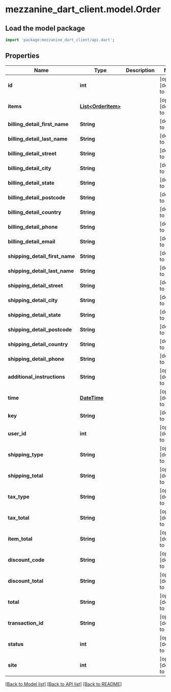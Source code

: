 # mezzanine_dart_client.model.Order

## Load the model package
```dart
import 'package:mezzanine_dart_client/api.dart';
```

## Properties
Name | Type | Description | Notes
------------ | ------------- | ------------- | -------------
**id** | **int** |  | [optional] [default to null]
**items** | [**List&lt;OrderItem&gt;**](OrderItem.md) |  | [optional] [default to []]
**billing_detail_first_name** | **String** |  | [default to null]
**billing_detail_last_name** | **String** |  | [default to null]
**billing_detail_street** | **String** |  | [default to null]
**billing_detail_city** | **String** |  | [default to null]
**billing_detail_state** | **String** |  | [default to null]
**billing_detail_postcode** | **String** |  | [default to null]
**billing_detail_country** | **String** |  | [default to null]
**billing_detail_phone** | **String** |  | [default to null]
**billing_detail_email** | **String** |  | [default to null]
**shipping_detail_first_name** | **String** |  | [default to null]
**shipping_detail_last_name** | **String** |  | [default to null]
**shipping_detail_street** | **String** |  | [default to null]
**shipping_detail_city** | **String** |  | [default to null]
**shipping_detail_state** | **String** |  | [default to null]
**shipping_detail_postcode** | **String** |  | [default to null]
**shipping_detail_country** | **String** |  | [default to null]
**shipping_detail_phone** | **String** |  | [default to null]
**additional_instructions** | **String** |  | [optional] [default to null]
**time** | [**DateTime**](DateTime.md) |  | [optional] [default to null]
**key** | **String** |  | [default to null]
**user_id** | **int** |  | [optional] [default to null]
**shipping_type** | **String** |  | [optional] [default to null]
**shipping_total** | **String** |  | [optional] [default to null]
**tax_type** | **String** |  | [optional] [default to null]
**tax_total** | **String** |  | [optional] [default to null]
**item_total** | **String** |  | [optional] [default to null]
**discount_code** | **String** |  | [optional] [default to null]
**discount_total** | **String** |  | [optional] [default to null]
**total** | **String** |  | [optional] [default to null]
**transaction_id** | **String** |  | [optional] [default to null]
**status** | **int** |  | [optional] [default to null]
**site** | **int** |  | [optional] [default to null]

[[Back to Model list]](../README.md#documentation-for-models) [[Back to API list]](../README.md#documentation-for-api-endpoints) [[Back to README]](../README.md)


